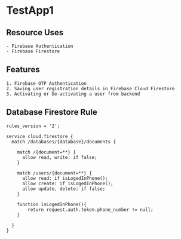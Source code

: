 # TestApp1

## Resource Uses

    - Firebase Authentication
    - Firebase Firestore

## Features

    1. Firebase OTP Authentication
    2. Saving user registration details in Firebase Cloud Firestore
    3. Activating or De-activating a user from backend

## Database Firestore Rule

```
rules_version = '2';

service cloud.firestore {
  match /databases/{database}/documents {

    match /{document=**} {
      allow read, write: if false;
    }

    match /users/{document=**} {
      allow read: if isLogedInPhone();
      allow create: if isLogedInPhone();
      allow update, delete: if false;
    }

    function isLogedInPhone(){
    	return request.auth.token.phone_number != null;
    }

  }
}
```
